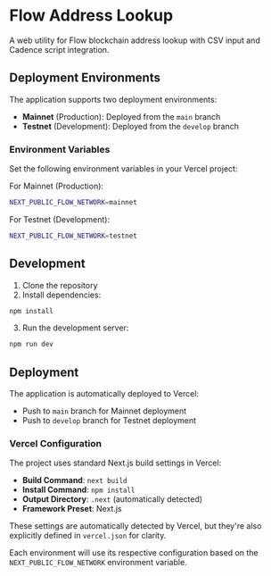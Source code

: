# Flow Address Lookup

A web utility for Flow blockchain address lookup with CSV input and Cadence script integration.

## Deployment Environments

The application supports two deployment environments:

- **Mainnet** (Production): Deployed from the `main` branch
- **Testnet** (Development): Deployed from the `develop` branch

### Environment Variables

Set the following environment variables in your Vercel project:

For Mainnet (Production):
```bash
NEXT_PUBLIC_FLOW_NETWORK=mainnet
```

For Testnet (Development):
```bash
NEXT_PUBLIC_FLOW_NETWORK=testnet
```

## Development

1. Clone the repository
2. Install dependencies:
```bash
npm install
```
3. Run the development server:
```bash
npm run dev
```

## Deployment

The application is automatically deployed to Vercel:

- Push to `main` branch for Mainnet deployment
- Push to `develop` branch for Testnet deployment

### Vercel Configuration

The project uses standard Next.js build settings in Vercel:

- **Build Command**: `next build`
- **Install Command**: `npm install`
- **Output Directory**: `.next` (automatically detected)
- **Framework Preset**: Next.js

These settings are automatically detected by Vercel, but they're also explicitly defined in `vercel.json` for clarity.

Each environment will use its respective configuration based on the `NEXT_PUBLIC_FLOW_NETWORK` environment variable.
